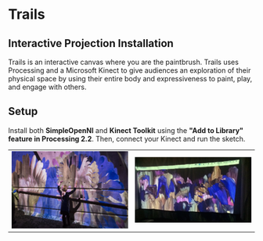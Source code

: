 # Trails
## Interactive Projection Installation

Trails is an interactive canvas where you are the paintbrush. Trails uses Processing and a Microsoft Kinect to give audiences an exploration of their physical space by using their entire body and expressiveness to paint, play, and engage with others.

## Setup
Install both **SimpleOpenNI** and **Kinect Toolkit** using the **"Add to Library" feature in Processing 2.2**.
Then, connect your Kinect and run the sketch.

<table>
  <td><img src="trails1.jpeg" /></td>
  <td><img src="trails2.jpeg" /></td>  
</table>
